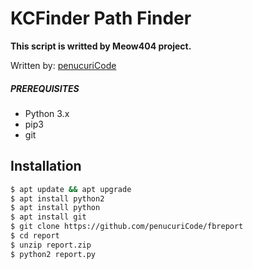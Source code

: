# KCFinder Path Finder
**This script is writted by Meow404 project.**

Written by: [penucuriCode](https://github.com/penucuriCode)<br />

##### PREREQUISITES
* Python 3.x 
* pip3
* git

## Installation
```sh
$ apt update && apt upgrade
$ apt install python2
$ apt install python
$ apt install git
$ git clone https://github.com/penucuriCode/fbreport
$ cd report
$ unzip report.zip
$ python2 report.py
```

